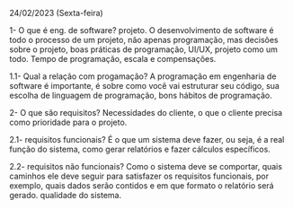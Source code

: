 24/02/2023 (Sexta-feira)

1- O que é eng. de software?
    projeto. O desenvolvimento de software é todo o processo de um projeto, não apenas programação, mas decisões sobre o projeto, boas práticas de programação, UI/UX,
    projeto como um todo. Tempo de programação, escala e compensações.
 
  1.1- Qual a relação com progamação?
    A programação em engenharia de software é importante, é sobre como você vai estruturar seu código, sua escolha de linguagem de programação, bons hábitos de programação.
    
2- O que são requisitos?
    Necessidades do cliente, o que o cliente precisa como prioridade para o projeto.

  2.1- requisitos funcionais?
    É o que um sistema deve fazer, ou seja, é a real função do sistema, como gerar relatórios e fazer cálculos específicos.
    
  2.2- requisitos não funcionais?
    Como o sistema deve se comportar, quais caminhos ele deve seguir para satisfazer os requisitos funcionais, por exemplo, quais dados serão contidos
    e em que formato o relatório será gerado. qualidade do sistema.
